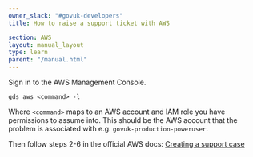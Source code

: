 ```yaml
---
owner_slack: "#govuk-developers"
title: How to raise a support ticket with AWS

section: AWS
layout: manual_layout
type: learn
parent: "/manual.html"
---
```


Sign in to the AWS Management Console.

`gds aws <command> -l`

Where `<command>` maps to an AWS account and IAM role you have permissions to assume into. This should be the AWS account that the problem is associated with e.g. `govuk-production-poweruser`.

Then follow steps 2-6 in the official AWS docs: [Creating a support case](https://docs.aws.amazon.com/awssupport/latest/user/case-management.html#creating-a-support-case)

